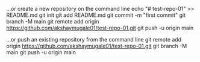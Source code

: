 …or create a new repository on the command line
echo "# test-repo-01" >> README.md
git init
git add README.md
git commit -m "first commit"
git branch -M main
git remote add origin https://github.com/akshaymugale01/test-repo-01.git
git push -u origin main



…or push an existing repository from the command line
git remote add origin https://github.com/akshaymugale01/test-repo-01.git
git branch -M main
git push -u origin main

